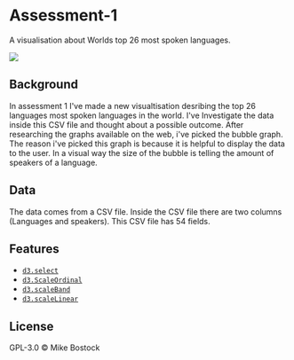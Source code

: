 # Assessment-1
A visualisation about Worlds top 26 most spoken languages. 

[![][cover]][url]

## Background
In assessment 1 I've made a new visualtisation desribing the top 26 languages most spoken languages in the world. I've Investigate the data inside this CSV file and thought about a possible outcome. After researching the graphs available on the web, i've picked the bubble graph. The reason i've picked this graph is because it is helpful to display the data to the user. In a visual way the size of the bubble is telling the amount of speakers of a language. 

## Data
The data comes from a CSV file. Inside the CSV file there are two columns (Languages and speakers). This CSV file has 54 fields.

## Features
- [`d3.select`](https://github.com/d3/d3-selection/blob/master/README.md#select)
- [`d3.ScaleOrdinal`](https://github.com/d3/d3-scale/blob/master/README.md#scaleOrdinal)
- [`d3.scaleBand`](https://github.com/d3/d3-scale/blob/master/README.md#scaleBand)
- [`d3.scaleLinear`](https://github.com/d3/d3-scale/blob/master/README.md#scaleLinear)

## License
GPL-3.0 © Mike Bostock

[cover]: preview.png

[url]: https://github.com/wesleyc94/fe3-assessment-1

